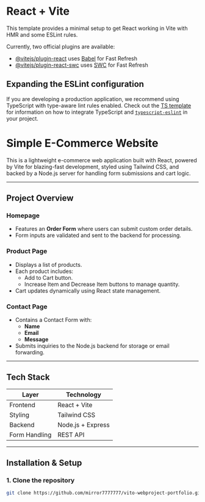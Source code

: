 # React + Vite

This template provides a minimal setup to get React working in Vite with HMR and some ESLint rules.

Currently, two official plugins are available:

- [@vitejs/plugin-react](https://github.com/vitejs/vite-plugin-react/blob/main/packages/plugin-react) uses [Babel](https://babeljs.io/) for Fast Refresh
- [@vitejs/plugin-react-swc](https://github.com/vitejs/vite-plugin-react/blob/main/packages/plugin-react-swc) uses [SWC](https://swc.rs/) for Fast Refresh

## Expanding the ESLint configuration

If you are developing a production application, we recommend using TypeScript with type-aware lint rules enabled. Check out the [TS template](https://github.com/vitejs/vite/tree/main/packages/create-vite/template-react-ts) for information on how to integrate TypeScript and [`typescript-eslint`](https://typescript-eslint.io) in your project.

# Simple E-Commerce Website

This is a lightweight e-commerce web application built with React, powered by Vite for blazing-fast development, styled using Tailwind CSS, and backed by a Node.js server for handling form submissions and cart logic.

---

## Project Overview

### Homepage
- Features an **Order Form** where users can submit custom order details.
- Form inputs are validated and sent to the backend for processing.

### Product Page
- Displays a list of products.
- Each product includes:
  - Add to Cart button.
  - Increase Item and Decrease Item buttons to manage quantity.
- Cart updates dynamically using React state management.

###  Contact Page
- Contains a Contact Form with:
  - **Name**
  - **Email**
  - **Message**
- Submits inquiries to the Node.js backend for storage or email forwarding.

---

##  Tech Stack

| Layer        | Technology        |
|--------------|-------------------|
| Frontend     | React + Vite      |
| Styling      | Tailwind CSS      |
| Backend      | Node.js + Express |
| Form Handling| REST API          |

---

##  Installation & Setup

### 1. Clone the repository
```bash
git clone https://github.com/mirror7777777/vito-webproject-portfolio.git